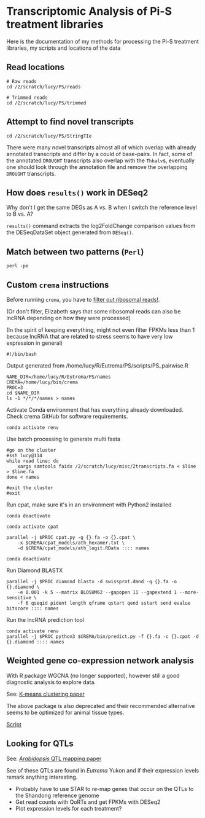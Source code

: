 # Transcriptomic Analysis of Pi-S treatment libraries

Here is the documentation of my methods for processing the Pi-S treatment libraries, my scripts and locations of the data

## Read locations

```
# Raw reads
cd /2/scratch/lucy/PS/reads

# Trimmed reads
cd /2/scratch/lucy/PS/trimmed
```

## Attempt to find novel transcripts
```
cd /2/scratch/lucy/PS/StringTIe
```
There were many novel transcripts almost all of which overlap with already annotated transcripts and differ by a could of base-pairs. In fact, some of the annotated `DROUGHT` transcripts also overlap with the `Thhalv`s, eventually one should look through the annotation file and remove the overlapping `DROUGHT` transcripts.

## How does `results()` work in DESeq2

Why don't I get the same DEGs as A vs. B when I switch the reference level to B vs. A?

`results()` command extracts the log2FoldChange comparison values from the DESeqDataSet object generated from `DESeq()`.

## Match between two patterns (`Perl`)
```
perl -pe 
```

## Custom `crema` instructions

Before running `crema`, you have to [filter out ribosomal reads!](./scripts/ribosomeFilter.sh).

(Or don't filter, Elizabeth says that some ribosomal reads can also be lncRNA depending on how they were processed)

(In the spirit of keeping everything, might not even filter FPKMs less than 1 because lncRNA that are related to stress seems to have very low expression in general)

```
#!/bin/bash
```

Output generated from /home/lucy/R/Eutrema/PS/scripts/PS_pairwise.R
```
NAME_DIR=/home/lucy/R/Eutrema/PS/names
CREMA=/home/lucy/bin/crema
PROC=3
cd $NAME_DIR
ls -1 */*/*/names > names
```

Activate Conda environment that has everything already downloaded. Check crema GitHub for software requirements.

```
conda activate renv
```

Use batch processing to generate multi fasta

```
#go on the cluster
#ssh lucy@114
while read line; do
    xargs samtools faidx /2/scratch/lucy/misc/2transcripts.fa < $line > $line.fa
done < names

#exit the cluster
#exit
```

Run cpat, make sure it's in an environment with Python2 installed

```
conda deactivate

conda activate cpat

parallel -j $PROC cpat.py -g {}.fa -o {}.cpat \
    -x $CREMA/cpat_models/ath_hexamer.txt \
    -d $CREMA/cpat_models/ath_logit.RData :::: names

conda deactivate
```

Run Diamond BLASTX

```
parallel -j $PROC diamond blastx -d swissprot.dmnd -q {}.fa -o {}.diamond \
    -e 0.001 -k 5 --matrix BLOSUM62 --gapopen 11 --gapextend 1 --more-sensitive \
    -f 6 qseqid pident length qframe qstart qend sstart send evalue bitscore :::: names
```

Run the lncRNA prediction tool

```
conda activate renv
parallel -j $PROC python3 $CREMA/bin/predict.py -f {}.fa -c {}.cpat -d {}.diamond :::: names
```
## Weighted gene co-expression network analysis

With R package WGCNA (no longer supported), however still a good diagnostic analysis to explore data. 

See: [K-means clustering paper](https://bmcsystbiol.biomedcentral.com/articles/10.1186/s12918-017-0420-6#article-info)

The above package is also deprecated and their recommended alternative seems to be optimized for animal tissue types.

[Script](./scripts/PS_wgcna.R)

## Looking for QTLs

See: [*Arabidopsis* QTL mapping paper](https://bmcplantbiol.biomedcentral.com/articles/10.1186/s12870-019-1996-3)

See of these QTLs are found in *Eutrema* Yukon and if their expression levels remark anything interesting.

* Probably have to use STAR to re-map genes that occur on the QTLs to the Shandong reference genome
* Get read counts with QoRTs and get FPKMs with DESeq2
* Plot expression levels for each treatment?
